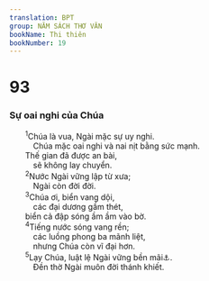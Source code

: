 ```yaml
---
translation: BPT
group: NĂM SÁCH THƠ VĂN
bookName: Thi thiên 
bookNumber: 19
---
```


<div class="title"><h1>93</h1><h3>Sự oai nghi của Chúa</h3></div>
<span class="verse thi_93_1">  <sup>1</sup>Chúa là vua, Ngài mặc sự uy nghi.<br/>   Chúa mặc oai nghi và nai nịt bằng sức mạnh.<br/>  Thế gian đã được an bài,<br/>   sẽ không lay chuyển.<br/></span>
<span class="verse thi_93_2">  <sup>2</sup>Nước Ngài vững lập từ xưa;<br/>   Ngài còn đời đời.<br/></span>
<span class="verse thi_93_3">  <sup>3</sup>Chúa ơi, biển vang dội,<br/>   các đại dương gầm thét,<br/>  biển cả đập sóng ầm ầm vào bờ.<br/></span>
<span class="verse thi_93_4">  <sup>4</sup>Tiếng nước sóng vang rền;<br/>   các luồng phong ba mãnh liệt,<br/>   nhưng Chúa còn vĩ đại hơn.<br/></span>
<span class="verse thi_93_5">  <sup>5</sup>Lạy Chúa, luật lệ Ngài vững bền mãi<a data-toggle="tooltip" data-placement="bottom" title="Hay “chúng ta có thể hoàn toàn tin cậy nơi giao ước của Ngài.”">⚓</a>.<br/>   Đền thờ Ngài muôn đời thánh khiết.<br/></span>
